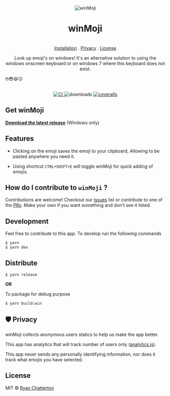 <div align="center">
    <img src="https://github.com/ryanSN/winmoji/blob/master/winMoji.gif" alt="winMoji" title="winMoji" />
    <h1>winMoji</h1>
</div>

<p align="center">
  <br>
  <a href="#get-winmoji">Installation</a>
  .
  <a href="#shield-privacy">Privacy</a>
  .
  <a href="#license">License</a>
  <br/>
</p>

<p align="center">
Look up emoji's on windows! It's an alternative solution to using the windows onscreen keyboard or on windows 7 where this keyboard does not exist.

🤓😎😆😐
<br/>
<br/>

</p>

<p align="center">
  <a href="https://github.com/ryanSN/winmoji/actions?query=workflow%3ACI">
    <image src="https://github.com/ryanSN/winmoji/workflows/CI/badge.svg" alt="CI">
  </a>
    <image src="https://img.shields.io/github/downloads/ryansn/winmoji/total" alt="downloads">
  <a href="https://coveralls.io/github/ryanSN/winmoji">
    <image src="https://coveralls.io/repos/github/ryanSN/winmoji/badge.svg" alt="coveralls">
  </a>
</p>

## Get winMoji

**[Download the latest release](https://github.com/ryanSN/winmoji/releases)** (Windows only)

## Features

- Clicking on the emoji saves the emoji to your clipboard, Allowing to be pasted anywhere you need it.

- Using shortcut `CTRL+SHIFT+E` will toggle winMoji for quick adding of emojis.

## How do I contribute to `winMoji` ?

Contributions are welcome! Checkout our [issues](https://github.com/ryansn/winMoji/issues) list or contribute to one of the [PRs](https://github.com/ryansn/winMoji/pulls).
Make your own if you want something and don't see it listed.

## Development

Feel free to contribute to this app. To develop run the following commands

```
$ yarn
$ yarn dev
```

## Distribute

```
$ yarn release
```

**OR**

To package for debug purpose

```
$ yarn build:win
```

## :shield: Privacy

winMoji collects anonymous users statics to help us make the app better.

This app has analytics that will track number of users only ([analytics.js](https://github.com/ryansn/winmoji/blob/master/app/helpers/analytics.js)).

This app never sends any personally identifying information, nor does it track what emojis you have selected.

## License

MIT © [Ryan Chatterton](./LICENSE.md)
